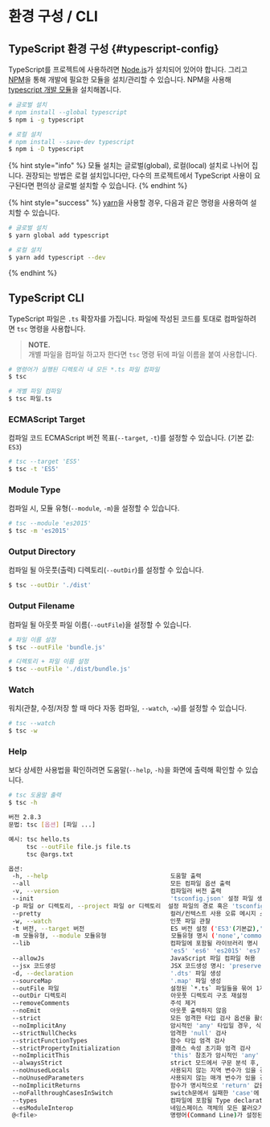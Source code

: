 # 환경 구성 / CLI

## TypeScript 환경 구성 {#typescript-config}

TypeScript를 프로젝트에 사용하려면 [Node.js](https://nodejs.org)가 설치되어 있어야 합니다. 그리고 [NPM](https://npmjs.com)을 통해 개발에 필요한 모듈을 설치/관리할 수 있습니다. NPM을 사용해 [typescript 개발 모듈](https://www.npmjs.com/package/typescript)을 설치해봅니다.

```bash
# 글로벌 설치
# npm install --global typescript
$ npm i -g typescript

# 로컬 설치
# npm install --save-dev typescript
$ npm i -D typescript
```

{% hint style="info" %}
모듈 설치는 글로벌\(global\), 로컬\(local\) 설치로 나뉘어 집니다. 권장되는 방법은 로컬 설치입니다만, 다수의 프로젝트에서 TypeScript 사용이 요구된다면 편의상 글로벌 설치할 수 있습니다.
{% endhint %}

{% hint style="success" %}
[yarn](https://yarnpkg.com/lang/en/)을 사용할 경우, 다음과 같은 명령을 사용하여 설치할 수 있습니다.

```bash
# 글로벌 설치
$ yarn global add typescript

# 로컬 설치
$ yarn add typescript --dev
```
{% endhint %}

## TypeScript CLI

TypeScript 파일은 `.ts` 확장자를 가집니다. 파일에 작성된 코드를 토대로 컴파일하려면 `tsc` 명령을 사용합니다.

> **NOTE.**  
>  개별 파일을 컴파일 하고자 한다면 `tsc` 명령 뒤에 파일 이름을 붙여 사용합니다.

```bash
# 명령어가 실행된 디렉토리 내 모든 *.ts 파일 컴파일
$ tsc

# 개별 파일 컴파일
$ tsc 파일.ts
```

### ECMAScript Target

컴파일 코드 ECMAScript 버전 목표\(`--target`, `-t`\)를 설정할 수 있습니다. \(기본 값: `ES3`\)

```bash
# tsc --target 'ES5'
$ tsc -t 'ES5'
```

### Module Type

컴파일 시, 모듈 유형\(`--module`, `-m`\)을 설정할 수 있습니다.

```bash
# tsc --module 'es2015'
$ tsc -m 'es2015'
```

### Output Directory

컴파일 될 아웃풋\(출력\) 디렉토리\(`--outDir`\)를 설정할 수 있습니다.

```bash
$ tsc --outDir './dist'
```

### Output Filename

컴파일 될 아웃풋 파일 이름\(`--outFile`\)을 설정할 수 있습니다.

```bash
# 파일 이름 설정
$ tsc --outFile 'bundle.js'

# 디렉토리 + 파일 이름 설정
$ tsc --outFile './dist/bundle.js'
```

### Watch

워치\(관찰, 수정/저장 할 때 마다 자동 컴파일, `--watch`, `-w`\)를 설정할 수 있습니다.

```bash
# tsc --watch
$ tsc -w
```

### Help

보다 상세한 사용법을 확인하려면 도움말\(`--help`, `-h`\)을 화면에 출력해 확인할 수 있습니다.

```bash
# tsc 도움말 출력
$ tsc -h

버전 2.8.3
문법: tsc [옵션] [파일 ...]

예시: tsc hello.ts
     tsc --outFile file.js file.ts
     tsc @args.txt

옵션:
 -h, --help                                  도움말 출력
 --all                                       모든 컴파일 옵션 출력
 -v, --version                               컴파일러 버전 출력
 --init                                      'tsconfig.json' 설정 파일 생성
 -p 파일 or 디렉토리, --project 파일 or 디렉토리  설정 파일의 경로 혹은 'tsconfig.json'이 있는 디렉토리에 프로젝트 컴파일
 --pretty                                    컬러/컨텍스트 사용 오류 메시지 스타일 설정(실험 기능)
 -w, --watch                                 인풋 파일 관찰
 -t 버전, --target 버전                        ES 버전 설정 ('ES3'(기본값),'ES5','ES2015','ES2016','ES2017','ES2018','ESNEXT')
 -m 모듈유형, --module 모듈유형                  모듈유형 명시 ('none','commonjs','amd','system','umd','es2015','ESNext')
 --lib                                       컴파일에 포함될 라이브러리 명시
                                             'es5' 'es6' 'es2015' 'es7' 'es2016' 'es2017' 'es2018' 'esnext' 'dom' 'dom.iterable' 'webworker' 'scripthost' 'es2015.core' 'es2015.collection' 'es2015.generator' 'es2015.iterable' 'es2015.promise' 'es2015.proxy' 'es2015.reflect' 'es2015.symbol' 'es2015.symbol.wellknown' 'es2016.array.include' 'es2017.object' 'es2017.sharedmemory' 'es2017.string' 'es2017.intl' 'es2017.typedarrays' 'es2018.promise' 'es2018.regexp' 'esnext.array' 'esnext.asynciterable'
 --allowJs                                   JavaScript 파일 컴파일 허용
 --jsx 코드생성                                JSX 코드생성 명시: 'preserve', 'react-native', 'react'
 -d, --declaration                           '.dts' 파일 생성
 --sourceMap                                 '.map' 파일 생성
 --outFile 파일                               설정된 `*.ts` 파일들을 묶어 1개의 `js` 파일 생성
 --outDir 디렉토리                             아웃풋 디렉토리 구조 재설정
 --removeComments                            주석 제거
 --noEmit                                    아웃풋 출력하지 않음
 --strict                                    모든 엄격한 타입 검사 옵션을 활성화
 --noImplicitAny                             암시적인 'any' 타입일 경우, 식/선언에서 오류 발생
 --strictNullChecks                          엄격한 'null' 검사
 --strictFunctionTypes                       함수 타입 엄격 검사
 --strictPropertyInitialization              클래스 속성 초기화 엄격 검사
 --noImplicitThis                            'this' 참조가 암시적인 'any' 타입일 경우, 오류 발생
 --alwaysStrict                              strict 모드에서 구문 분석 후, 각 소스 파일에 "use strict" 출력
 --noUnusedLocals                            사용되지 않는 지역 변수가 있을 경우, 오류 발생
 --noUnusedParameters                        사용되지 않는 매개 변수가 있을 경우, 오류 발생
 --noImplicitReturns                         함수가 명시적으로 'return' 값을 반환하지 않을 경우, 오류 발생
 --noFallthroughCasesInSwitch                switch문에서 실패한 'case'에 대한 오류 발생
 --types                                     컴파일에 포함될 Type declaration 파일 포함
 --esModuleInterop                           네임스페이스 객체의 모든 불러오기에 대한 CommonJS, ES Modules 호환성 제공. ('암시적으로 allowSyntheticDefaultImports 설정')
 @<file>                                     명령어(Command Line)가 설정된 파일을 입력
```



